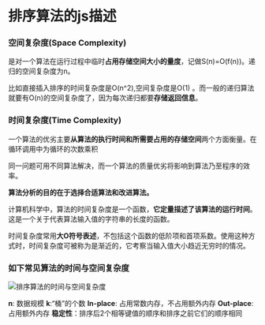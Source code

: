 # 排序算法的js描述

### 空间复杂度(Space Complexity)

是对一个算法在运行过程中临时**占用存储空间大小的量度**，记做S(n)=O(f(n))。递归的空间复杂度为n。

比如直接插入排序的时间复杂度是O(n^2),空间复杂度是O(1) 。而一般的递归算法就要有O(n)的空间复杂度了，因为每次递归都要**存储返回信息**。

### 时间复杂度(Time Complexity)

一个算法的优劣主要**从算法的执行时间和所需要占用的存储空间**两个方面衡量。在循环调用中为循环的次数乘积

同一问题可用不同算法解决，而一个算法的质量优劣将影响到算法乃至程序的效率。

**算法分析的目的在于选择合适算法和改进算法。**

计算机科学中，算法的时间复杂度是一个函数，**它定量描述了该算法的运行时间**。这是一个关于代表算法输入值的字符串的长度的函数。

时间复杂度常用**大O符号表述**，不包括这个函数的低阶项和首项系数。使用这种方式时，时间复杂度可被称为是渐近的，它考察当输入值大小趋近无穷时的情况。

### 如下常见算法的时间与空间复杂度

![排序算法的时间与空间复杂度](D:\learn-space\blog\1.数据结构与算法\排序算法\imgs\排序算法的时间与空间复杂度.png)

**n**: 数据规模
**k**:“桶”的个数
**In-place**: 占用常数内存，不占用额外内存
**Out-place**: 占用额外内存
**稳定性**：排序后2个相等键值的顺序和排序之前它们的顺序相同





